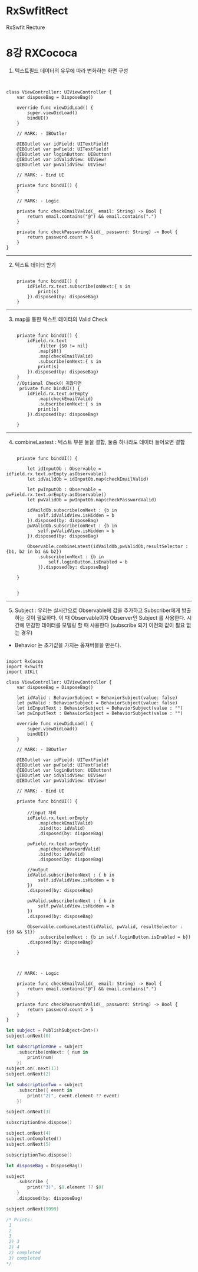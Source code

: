 # RxSwfitRect
RxSwfit Recture

8강 RXCococa
===========
1. 텍스트필드 데이터의 유무에 따라 변화하는 화면 구성
<pre><code>

class ViewController: UIViewController {
    var disposeBag = DisposeBag()

    override func viewDidLoad() {
        super.viewDidLoad()
        bindUI()
    }

    // MARK: - IBOutler

    @IBOutlet var idField: UITextField!
    @IBOutlet var pwField: UITextField!
    @IBOutlet var loginButton: UIButton!
    @IBOutlet var idValidView: UIView!
    @IBOutlet var pwValidView: UIView!

    // MARK: - Bind UI

    private func bindUI() {
    }

    // MARK: - Logic

    private func checkEmailValid(_ email: String) -> Bool {
        return email.contains("@") && email.contains(".")
    }

    private func checkPasswordValid(_ password: String) -> Bool {
        return password.count > 5
    }
}
</pre></code>
* * *
2. 텍스트 데이터 받기
<pre><code>
    private func bindUI() {
        idField.rx.text.subscribe(onNext:{ s in
            print(s)
        }).disposed(by: disposeBag)
    }
</pre></code>
* * *
3. map을 통한 텍스트 데이터의 Valid Check
<pre><code>
    private func bindUI() {
        idField.rx.text
            .filter {$0 != nil}
            .map{$0!}
            .map(checkEmailValid)
            .subscribe(onNext:{ s in
            print(s)
        }).disposed(by: disposeBag)
    }
    //Optional Check이 귀찮다면
     private func bindUI() {
        idField.rx.text.orEmpty
            .map(checkEmailValid)
            .subscribe(onNext:{ s in
            print(s)
        }).disposed(by: disposeBag)

    }
</pre></code>
* * *
4. combineLastest : 텍스트 부분 둘을 결합, 둘중 하나라도 데이터 들어오면 결합
<pre><code>
    private func bindUI() {
    
        let idInputOb : Observable<String> = idField.rx.text.orEmpty.asObservable()
        let idVaildOb = idInputOb.map(checkEmailValid)
        
        let pwInputOb : Observable<String> = pwField.rx.text.orEmpty.asObservable()
        let pwValidOb = pwInputOb.map(checkPasswordValid)
        
        idVaildOb.subscribe(onNext : {b in
            self.idValidView.isHidden = b
        }).disposed(by: disposeBag)
        pwValidOb.subscribe(onNext : {b in
            self.pwValidView.isHidden = b
        }).disposed(by: disposeBag)
        
        Observable.combineLatest(idVaildOb,pwValidOb,resultSelector : {b1, b2 in b1 && b2})
            .subscribe(onNext : {b in
                self.loginButton.isEnabled = b
            }).disposed(by: disposeBag)
        
    }


    }
</pre></code>
* * *
5. Subject : 우리는 실시간으로 Observable에 값을 추가하고 Subscriber에게 방출하는 것이 필요하다. 이 때 Observable이자 Observer인 Subject 를 사용한다. 시간에 민감한 데이터를 모델링 할 때 사용한다 (subscribe 되기 이전의 값이 필요 없는 경우)
* Behavior 는 초기값을 가지는 옵져버블을 만든다.
<pre><code>
import RxCocoa
import RxSwift
import UIKit

class ViewController: UIViewController {
    var disposeBag = DisposeBag()
    
    let idValid : BehaviorSubject<Bool> = BehaviorSubject(value: false)
    let pwValid : BehaviorSubject<Bool> = BehaviorSubject(value: false)
    let idInputText : BehaviorSubject<String> = BehaviorSubject(value : "")
    let pwInputText : BehaviorSubject<String> = BehaviorSubject(value : "")
    
    override func viewDidLoad() {
        super.viewDidLoad()
        bindUI()
    }

    // MARK: - IBOutler

    @IBOutlet var idField: UITextField!
    @IBOutlet var pwField: UITextField!
    @IBOutlet var loginButton: UIButton!
    @IBOutlet var idValidView: UIView!
    @IBOutlet var pwValidView: UIView!

    // MARK: - Bind UI

    private func bindUI() {

        //input 처리
        idField.rx.text.orEmpty
            .map(checkEmailValid)
            .bind(to: idValid)
            .disposed(by: disposeBag)

        pwField.rx.text.orEmpty
            .map(checkPasswordValid)
            .bind(to: idValid)
            .disposed(by: disposeBag)
        
        //output
        idValid.subscribe(onNext : { b in
            self.idValidView.isHidden = b
        })
        .disposed(by: disposeBag)
        
        pwValid.subscribe(onNext : { b in
            self.pwValidView.isHidden = b
        })
        .disposed(by: disposeBag)
        
        Observable.combineLatest(idValid, pwValid, resultSelector : {$0 && $1})
            .subscribe(onNext : {b in self.loginButton.isEnabled = b})
        .disposed(by: disposeBag)
        
    }
    
    

    // MARK: - Logic

    private func checkEmailValid(_ email: String) -> Bool {
        return email.contains("@") && email.contains(".")
    }

    private func checkPasswordValid(_ password: String) -> Bool {
        return password.count > 5
    }
}
</pre></code>
``` swift
let subject = PublishSubject<Int>()
subject.onNext(0)

let subscriptionOne = subject
    .subscribe(onNext: { num in
        print(num)
    })
subject.on(.next(1))
subject.onNext(2)

let subscriptionTwo = subject
    .subscribe({ event in
        print("2)", event.element ?? event)
    })

subject.onNext(3)

subscriptionOne.dispose()

subject.onNext(4)
subject.onCompleted()
subject.onNext(5)

subscriptionTwo.dispose()

let disposeBag = DisposeBag()

subject
    .subscribe {
        print("3)", $0.element ?? $0)
    }
    .disposed(by: disposeBag)

subject.onNext(9999)

/* Prints:
 1
 2
 3
 2) 3
 2) 4
 2) completed
 3) completed
*/
```
